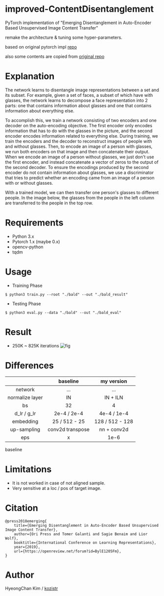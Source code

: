 # improved-ContentDisentanglement
PyTorch implementation of "Emerging Disentanglement in Auto-Encoder Based Unsupervised Image Content Transfer"

remake the architecture & tuning some hyper-parameters.

based on original pytorch impl [repo](https://github.com/oripress/ContentDisentanglement)

also some contents are copied from [original repo](https://github.com/oripress/ContentDisentanglement)

# Explanation
The network learns to disentangle image representations between a set and its subset. 
For example, given a set of faces, a subset of which have with glasses, 
the network learns to decompose a face representation into 2 parts: one that contains information about glasses and 
one that contains information about everything else.

To accomplish this, we train a network consisting of two encoders and one decoder on the auto-encoding objective. 
The first encoder only encodes information that has to do with the glasses in the picture, 
and the second encoder encodes information related to everything else. During training, 
we train the encoders and the decoder to reconstruct images of people with and without glasses. 
Then, to encode an image of a person with glasses, we run both encoders on that image and then concatenate their output.
When we encode an image of a person without glasses, we just don't use the first encoder, 
and instead concatenate a vector of zeros to the output of the second decoder. 
To ensure the encodings produced by the second encoder do not contain information about glasses, 
we use a discriminator that tries to predict whether an encoding came from an image of a person with or without glasses.

With a trained model, we can then transfer one person's glasses to different people. 
In the image below, the glasses from the people in the left column are transferred to the people in the top row.

# Requirements
* Python 3.x
* Pytorch 1.x (maybe 0.x)
* opencv-python
* tqdm

# Usage
* Training Phase
```
$ python3 train.py --root "./bald" --out "./bald_result"
```

* Testing Phase
```
$ python3 eval.py --data "./bald" --out "./bald_eval"
```

# Result

* 250K ~ 825K iterations
![fig](./bald_result/experiments.gif)

# Differences
|       | baseline | my version |
| :---: |  :----:  |   :----:   |
| network | ... | ... | 
| normalize layer | IN | IN + ILN |
| bs | 32 | 4 |
| d_lr / g_lr | 2e-4 / 2e-4 | 4e-4 / 1e-4 | 
| embedding | 25 / 512 - 25 | 128 / 512 - 128 |
| up-sampling | conv2d transpose | nn + conv2d |
| eps | x | 1e-6 |

baseline

# Limitations
* It is not worked in case of not aligned sample.
* Very sensitive at a loc / pos of target image.

# Citation
```
@press2018emerging{
    title={Emerging Disentanglement in Auto-Encoder Based Unsupervised Image Content Transfer},
    author={Ori Press and Tomer Galanti and Sagie Benaim and Lior Wolf},
    booktitle={International Conference on Learning Representations},
    year={2019},
    url={https://openreview.net/forum?id=BylE1205Fm},
}
```

# Author
HyeongChan Kim / [kozistr](http://kozistr.tech)
